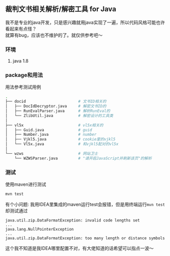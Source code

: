 ## 裁判文书相关解析/解密工具 for Java

我不是专业的java开发，只是感兴趣就用java实现了一遍，所以代码风格可能也许看起来有点怪？  
就算有bug，应该也不维护的了。就仅供参考吧～

### 环境
1. java 1.8

### package和用法
用法参考测试用例

```bash
.
├── docid                       # 文书ID相关的
│   ├── DocIdDecryptor.java     # 解密文书ID的
│   ├── RunEvalParser.java      # 解析RunEval的
│   └── ZlibUtil.java           # 解密设计的工具类
│
├── vl5x                        # vl5x相关的
│   ├── Guid.java               # guid
│   ├── Number.java             # number
│   ├── Vjkl5.java              # cookie里的vjkl5
│   └── Vl5x.java               # 和vjkl5配对的vl5x
│
└── wzws                        # 网站卫士
    └── WZWSParser.java         # "请开启JavaScript并刷新该页"的解析
```

### 测试
使用maven进行测试  
```bash
mvn test
```

有个小问题: 我用IDEA里集成的maven运行test会报错，但是用终端运行`mvn test`却测试通过
```
java.util.zip.DataFormatException: invalid code lengths set
...
java.lang.NullPointerException
...
java.util.zip.DataFormatException: too many length or distance symbols
```  
这个我不知道是我IDEA哪里配置不对，有大佬知道的话希望可以指点一波～